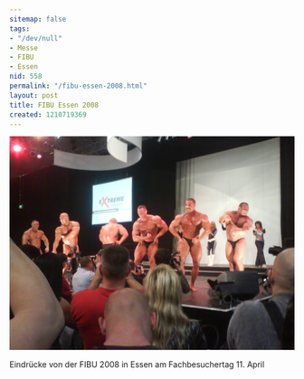 ```yaml
---
sitemap: false
tags:
- "/dev/null"
- Messe
- FIBU
- Essen
nid: 558
permalink: "/fibu-essen-2008.html"
layout: post
title: FIBU Essen 2008
created: 1210719369
---
```

<img src="/assets/imgs/dsc00151.jpg"  alt="FIBU Essen 2008" />
<p>Eindrücke von der FIBU 2008 in Essen am Fachbesuchertag 11. April</p>
